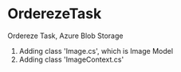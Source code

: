 # OrderezeTask
Ordereze Task, Azure Blob Storage

1. Adding class 'Image.cs', which is Image Model
2. Adding class 'ImageContext.cs'

   
